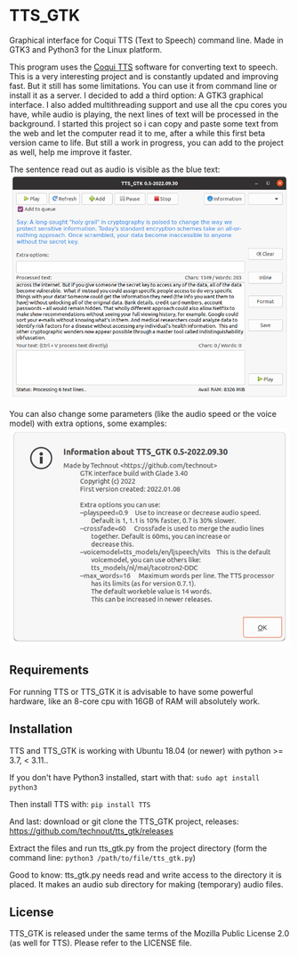 # TTS_GTK
Graphical interface for Coqui TTS (Text to Speech) command line. Made in GTK3 and Python3 for the Linux platform.

This program uses the [Coqui TTS](https://github.com/coqui-ai/TTS) software for converting text to speech. This is a very interesting project and is constantly updated and improving fast. But it still has some limitations. You can use it from command line or install it as a server. I decided to add a third option: A GTK3 graphical interface. I also added multithreading support and use all the cpu cores you have, while audio is playing, the next lines of text will be processed in the background. I started this project so i can copy and paste some text from the web and let the computer read it to me, after a while this first beta version came to life. But still a work in progress, you can add to the project as well, help me improve it faster.

The sentence read out as audio is visible as the blue text:
![Screenshot](https://github.com/technout/tts_gtk/blob/main/screen_tts_gtk_1.png)

You can also change some parameters (like the audio speed or the voice model) with extra options, some examples:
![Screenshot](https://github.com/technout/tts_gtk/blob/main/screen_tts_gtk_2.png)

Requirements
------------
For running TTS or TTS_GTK it is advisable to have some powerful hardware, like an 8-core cpu with 16GB of RAM will absolutely work.

Installation
------------
TTS and TTS_GTK is working with Ubuntu 18.04 (or newer) with python >= 3.7, < 3.11..

If you don't have Python3 installed, start with that:
```sudo apt install python3```

Then install TTS with:
```pip install TTS```

And last: download or git clone the TTS_GTK project, releases: <https://github.com/technout/tts_gtk/releases>

Extract the files and run tts_gtk.py from the project directory (form the command line: ```python3 /path/to/file/tts_gtk.py```)

Good to know: tts_gtk.py needs read and write access to the directory it is placed. It makes an audio sub directory for making (temporary) audio files.

License
-------
TTS_GTK is released under the same terms of the Mozilla Public License 2.0 (as well for TTS). Please refer to the LICENSE file.
